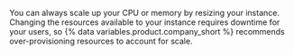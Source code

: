 You can always scale up your CPU or memory by resizing your instance. Changing the resources available to your instance requires downtime for your users, so {% data variables.product.company_short %} recommends over-provisioning resources to account for scale.

